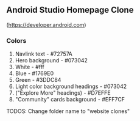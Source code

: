 ## Android Studio Homepage Clone

(https://developer.android.com)

### Colors

1. Navlink text - #72757A
2. Hero background - #073042
3. White - #fff
4. Blue - #1769E0
5. Green - #3DDC84
6. Light color background headings - #073042
7. ("Explore More" headings) - #D7EFFE
8. "Community" cards background - #EFF7CF

TODOS:
Change folder name to "website clones"
